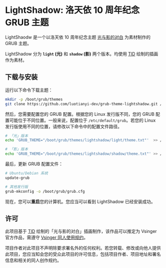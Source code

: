 # LightShadow: 洛天依 10 周年纪念 GRUB 主题

LightShaodw 是一个以洛天依 10 周年纪念主题 [光与影的对白](https://b23.tv/BV1dZ4y1Y7bt) 为素材制作的 GRUB 主题。

LightShadow 分为 **`light` (光)** 和 **`shadow` (影)** 两个版本。均使用 [TID](http://pixiv.net/users/418969) 绘制的插画作为素材。

## 下载与安装
运行以下命令下载主题：
```bash
mkdir -p /boot/grub/themes
git clone https://github.com/luotianyi-dev/grub-theme-lightshadow.git /boot/grub/themes/lightshadow
```

然后，您需要配置您的 GRUB 配置。根据您的 Linux 发行版不同，您的 GRUB 配置可能位于不同位置。一般来说，配置位于 `/etc/default/grub`。若您的 Linux 发行版使用不同的位置，请修改以下命令中的配置文件路径。

```bash
# 「光」版本
echo 'GRUB_THEME="/boot/grub/themes/lightshadow/light/theme.txt"'  >> /etc/default/grub

# 「影」版本
echo 'GRUB_THEME="/boot/grub/themes/lightshadow/shadow/theme.txt"' >> /etc/default/grub
```

最后，更新 GRUB 配置文件：
```bash
# Ubuntu/Debian 系统
update-grub

# 其他发行版
grub-mkconfig -o /boot/grub/grub.cfg
```

现在，您可以**重启**您的计算机。您应当可以看到 LightShadow 已经安装成功。

## 许可
此项目基于 [TID](http://pixiv.net/users/418969) 绘制的「光与影的对白」插画制作，该作品可以推定为 Vsinger 官方作品，需遵守 [Vsinger 同人使用规约](https://vsinger.com/aboutus#版权说明)。

项目作者对此项目不声明除要求署名外的任何权利。若您转载、修改或向他人提供此项目，您应当知会您的受众此项目的许可信息，包括项目作者、项目地址和署名信息和相关的同人创作规约。
